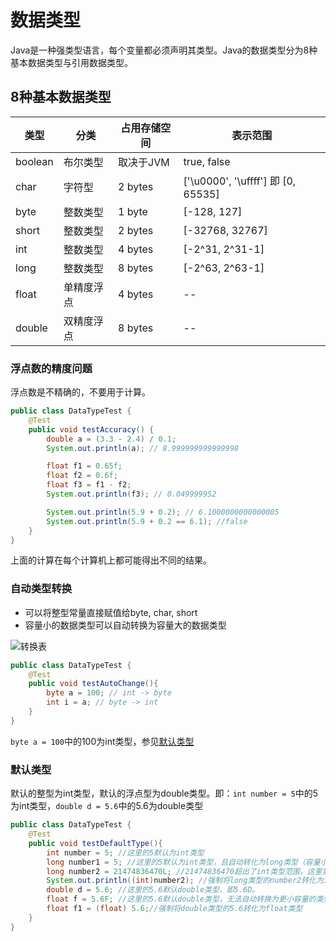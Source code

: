 # 数据类型
Java是一种强类型语言，每个变量都必须声明其类型。Java的数据类型分为8种基本数据类型与引用数据类型。

## 8种基本数据类型
| 类型 | 分类 | 占用存储空间 | 表示范围 |
| ---- | ---- | ---- | ---- |
| boolean | 布尔类型 | 取决于JVM | true, false |
| char | 字符型 | 2 bytes | ['\u0000', '\uffff'] 即 [0, 65535] |
| byte | 整数类型 | 1 byte | [-128, 127] |
| short | 整数类型 | 2 bytes | [-32768, 32767] | 
| int | 整数类型 | 4 bytes | [-2^31, 2^31-1]
| long | 整数类型 | 8 bytes | [-2^63, 2^63-1] |
| float | 单精度浮点 | 4 bytes | -- |
| double | 双精度浮点 | 8 bytes | -- |

### 浮点数的精度问题
浮点数是不精确的，不要用于计算。
```java
public class DataTypeTest {
    @Test
    public void testAccuracy() {
        double a = (3.3 - 2.4) / 0.1;
        System.out.println(a); // 8.999999999999998

        float f1 = 0.65f;
        float f2 = 0.6f;
        float f3 = f1 - f2;
        System.out.println(f3); // 0.049999952

        System.out.println(5.9 + 0.2); // 6.1000000000000005
        System.out.println(5.9 + 0.2 == 6.1); //false
    }
}
```
上面的计算在每个计算机上都可能得出不同的结果。

### 自动类型转换
- 可以将整型常量直接赋值给byte, char, short
- 容量小的数据类型可以自动转换为容量大的数据类型

![转换表](https://blog.jdk8.akira.ink/images/type_audo_change.png)

```java
public class DataTypeTest {
    @Test
    public void testAutoChange(){
        byte a = 100; // int -> byte
        int i = a; // byte -> int
    }
}
```
`byte a = 100`中的100为int类型，参见[默认类型](#默认类型)

### 默认类型
默认的整型为int类型，默认的浮点型为double类型。即：`int number = 5`中的5为int类型，`double d = 5.6`中的5.6为double类型
```java
public class DataTypeTest {
    @Test
    public void testDefaultType(){
        int number = 5; //这里的5默认为int类型
        long number1 = 5; //这里的5默认为int类型，且自动转化为long类型（容量小的数据类型可以自动转换为容量大的数据类型）
        long number2 = 21474836470L; //21474836470超出了int类型范围，这里需要使用21474836470L表示为long类型
        System.out.println((int)number2); //强制将long类型的number2转化为int类型（会产生溢出，得不到想要的结果）
        double d = 5.6; //这里的5.6默认double类型，即5.6D。
        float f = 5.6F; //这里的5.6默认double类型，无法自动转换为更小容量的类型float，这里需要使用5.6F表示为float类型
        float f1 = (float) 5.6;//强制将double类型的5.6转化为float类型
    }
}
```
